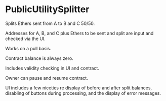 # PublicUtilitySplitter

Splits Ethers sent from A to B and C 50/50.

Addresses for A, B, and C plus Ethers to be sent and split are input and checked via the UI.

Works on a pull basis.

Contract balance is always zero.

Includes validity checking in UI and contract.

Owner can pause and resume contract.

UI includes a few niceties re display of before and after split balances, disabling of buttons during processing, and the display of error messages.

